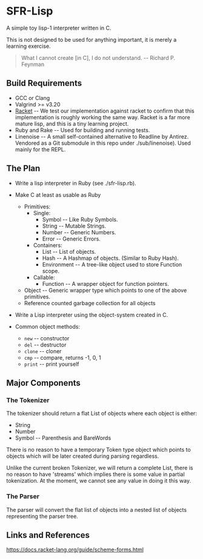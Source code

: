 # SFR-Lisp

A simple toy lisp-1 interpreter written in C.

This is not designed to be used for anything important, it is merely a learning exercise.

> What I cannot create [in C], I do not understand.
> -- Richard P. Feynman

## Build Requirements

* GCC or Clang
* Valgrind >= v3.20
* [Racket](https://racket-lang.org/) -- We test our implementation against racket to confirm that this implementation is roughly working the same way. Racket is a far more mature lisp, and this is a tiny learning project.
* Ruby and Rake -- Used for building and running tests.
* Linenoise -- A small self-contained alternative to Readline by Antirez. Vendored as a Git submodule in this repo under ./sub/linenoise). Used mainly for the REPL.

## The Plan

- Write a lisp interpreter in Ruby (see ./sfr-lisp.rb).
- Make C at least as usable as Ruby
  - Primitives:
    - Single:
      - Symbol -- Like Ruby Symbols.
      - String -- Mutable Strings.
      - Number -- Generic Numbers.
      - Error  -- Generic Errors.
    - Containers:
      - List   -- List of objects.
      - Hash   -- A Hashmap of objects. (Similar to Ruby Hash).
      - Environment -- A tree-like object used to store Function scope.
    - Callable:
      - Function -- A wrapper object for function pointers.
  - Object -- Generic wrapper type which points to one of the above primitives.
  - Reference counted garbage collection for all objects
- Write a Lisp interpreter using the object-system created in C.

- Common object methods:
  - `new`      -- constructor
  - `del`      -- destructor
  - `clone`    -- cloner
  - `cmp`      -- compare, returns -1, 0, 1
  - `print`    -- print yourself

## Major Components

### The Tokenizer

The tokenizer should return a flat List of objects where each object is either:
- String
- Number
- Symbol -- Parenthesis and BareWords

There is no reason to have a temporary Token type object which points to objects
which will be later created during parsing regardless. 

Unlike the current broken Tokenizer, we will return a complete List, there
is no reason to have 'streams' which implies there is some value in partial
tokenization. At the moment, we cannot see any value in doing it this way. 

### The Parser

The parser will convert the flat list of objects into a nested list of objects
representing the parser tree. 

## Links and References

https://docs.racket-lang.org/guide/scheme-forms.html

